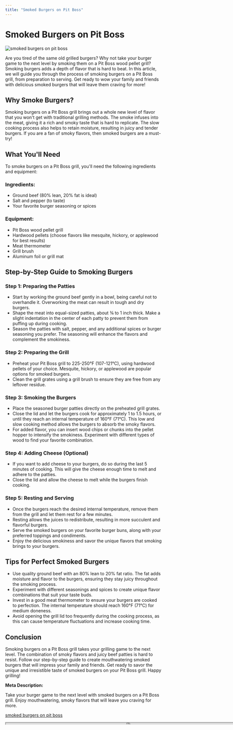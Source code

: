 ```yaml
---
title: "Smoked Burgers on Pit Boss"
---
```

# Smoked Burgers on Pit Boss


![smoked burgers on pit boss](https://images.unsplash.com/photo-1528502768883-5a2d5ef73623?ixid=M3w0ODkxMTF8MHwxfHNlYXJjaHwxfHxzbW9rZWQlMjBidXJnZXJzJTIwb24lMjBwaXQlMjBib3NzfGVufDB8fHx8MTY5MjgwNDE3MHww&ixlib=rb-4.0.3&w=512&fit=max)

Are you tired of the same old grilled burgers? Why not take your burger game to the next level by smoking them on a Pit Boss wood pellet grill? Smoking burgers adds a depth of flavor that is hard to beat. In this article, we will guide you through the process of smoking burgers on a Pit Boss grill, from preparation to serving. Get ready to wow your family and friends with delicious smoked burgers that will leave them craving for more!

## Why Smoke Burgers?

Smoking burgers on a Pit Boss grill brings out a whole new level of flavor that you won't get with traditional grilling methods. The smoke infuses into the meat, giving it a rich and smoky taste that is hard to replicate. The slow cooking process also helps to retain moisture, resulting in juicy and tender burgers. If you are a fan of smoky flavors, then smoked burgers are a must-try!

## What You'll Need

To smoke burgers on a Pit Boss grill, you'll need the following ingredients and equipment:

### Ingredients:
- Ground beef (80% lean, 20% fat is ideal)
- Salt and pepper (to taste)
- Your favorite burger seasoning or spices

### Equipment:
- Pit Boss wood pellet grill
- Hardwood pellets (choose flavors like mesquite, hickory, or applewood for best results)
- Meat thermometer
- Grill brush
- Aluminum foil or grill mat

## Step-by-Step Guide to Smoking Burgers

### Step 1: Preparing the Patties
- Start by working the ground beef gently in a bowl, being careful not to overhandle it. Overworking the meat can result in tough and dry burgers.
- Shape the meat into equal-sized patties, about ¾ to 1 inch thick. Make a slight indentation in the center of each patty to prevent them from puffing up during cooking.
- Season the patties with salt, pepper, and any additional spices or burger seasoning you prefer. The seasoning will enhance the flavors and complement the smokiness.

### Step 2: Preparing the Grill
- Preheat your Pit Boss grill to 225-250°F (107-121°C), using hardwood pellets of your choice. Mesquite, hickory, or applewood are popular options for smoked burgers.
- Clean the grill grates using a grill brush to ensure they are free from any leftover residue.

### Step 3: Smoking the Burgers
- Place the seasoned burger patties directly on the preheated grill grates.
- Close the lid and let the burgers cook for approximately 1 to 1.5 hours, or until they reach an internal temperature of 160°F (71°C). This low and slow cooking method allows the burgers to absorb the smoky flavors.
- For added flavor, you can insert wood chips or chunks into the pellet hopper to intensify the smokiness. Experiment with different types of wood to find your favorite combination.

### Step 4: Adding Cheese (Optional)
- If you want to add cheese to your burgers, do so during the last 5 minutes of cooking. This will give the cheese enough time to melt and adhere to the patties.
- Close the lid and allow the cheese to melt while the burgers finish cooking.

### Step 5: Resting and Serving
- Once the burgers reach the desired internal temperature, remove them from the grill and let them rest for a few minutes.
- Resting allows the juices to redistribute, resulting in more succulent and flavorful burgers.
- Serve the smoked burgers on your favorite burger buns, along with your preferred toppings and condiments.
- Enjoy the delicious smokiness and savor the unique flavors that smoking brings to your burgers.

## Tips for Perfect Smoked Burgers

- Use quality ground beef with an 80% lean to 20% fat ratio. The fat adds moisture and flavor to the burgers, ensuring they stay juicy throughout the smoking process.
- Experiment with different seasonings and spices to create unique flavor combinations that suit your taste buds.
- Invest in a good meat thermometer to ensure your burgers are cooked to perfection. The internal temperature should reach 160°F (71°C) for medium doneness.
- Avoid opening the grill lid too frequently during the cooking process, as this can cause temperature fluctuations and increase cooking time.

## Conclusion

Smoking burgers on a Pit Boss grill takes your grilling game to the next level. The combination of smoky flavors and juicy beef patties is hard to resist. Follow our step-by-step guide to create mouthwatering smoked burgers that will impress your family and friends. Get ready to savor the unique and irresistible taste of smoked burgers on your Pit Boss grill. Happy grilling!

**Meta Description:**

Take your burger game to the next level with smoked burgers on a Pit Boss grill. Enjoy mouthwatering, smoky flavors that will leave you craving for more.

[smoked burgers on pit boss](https://foxheightspubandgrill.com/post/smoked-burgers-on-pit-boss)

<iframe src='https://foxheightspubandgrill.com/post/smoked-burgers-on-pit-boss' width='800' height='5'></iframe>